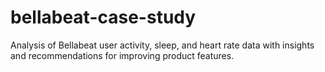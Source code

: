 # bellabeat-case-study
Analysis of Bellabeat user activity, sleep, and heart rate data with insights and recommendations for improving product features.
